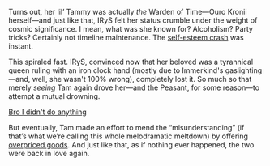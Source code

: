 <!-- title: Tyrannical Ruler -->

Turns out, her lil’ Tammy was actually *the* Warden of Time—Ouro Kronii herself—and just like that, IRyS felt her status crumble under the weight of cosmic significance. I mean, what was she known for? Alcoholism? Party tricks? Certainly not timeline maintenance. The [self-esteem crash](https://www.youtube.com/live/YVyeKQ-6Ka8?si=roD1SAZpIWxklgGw&t=4637) was instant.

This spiraled fast. IRyS, convinced now that her beloved was a tyrannical queen ruling with an iron clock hand (mostly due to Immerkind's gaslighting—and, well, she wasn't 100% wrong), completely lost it. So much so that merely *seeing* Tam again drove her—and the Peasant, for some reason—to attempt a mutual drowning.

[Bro I didn't do anything](#embed:https://www.youtube.com/live/YVyeKQ-6Ka8?si=_z8TTLSTD0gmDw8l&t=5352)

But eventually, Tam made an effort to mend the “misunderstanding” (if that’s what we’re calling this whole melodramatic meltdown) by offering [overpriced goods](https://www.youtube.com/live/YVyeKQ-6Ka8?si=mgjYVxEveCtrriA2&t=8287). And just like that, as if nothing ever happened, the two were back in love again.